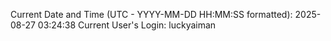 Current Date and Time (UTC - YYYY-MM-DD HH:MM:SS formatted): 2025-08-27 03:24:38
Current User's Login: luckyaiman
